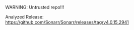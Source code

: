 WARNING: Untrusted repo!!!

Analyzed Release: https://github.com/Sonarr/Sonarr/releases/tag/v4.0.15.2941